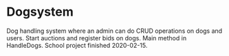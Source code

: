 # Dogsystem
Dog handling system where an admin can do CRUD operations on dogs and users. Start auctions and register bids on dogs. Main method in HandleDogs.
School project finished 2020-02-15.
